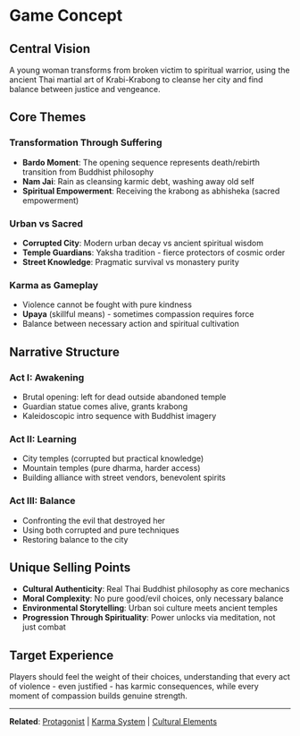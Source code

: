 # Game Concept

## Central Vision

A young woman transforms from broken victim to spiritual warrior, using the ancient Thai martial art of Krabi-Krabong to cleanse her city and find balance between justice and vengeance.

## Core Themes

### Transformation Through Suffering
- **Bardo Moment**: The opening sequence represents death/rebirth transition from Buddhist philosophy
- **Nam Jai**: Rain as cleansing karmic debt, washing away old self
- **Spiritual Empowerment**: Receiving the krabong as abhisheka (sacred empowerment)

### Urban vs Sacred
- **Corrupted City**: Modern urban decay vs ancient spiritual wisdom
- **Temple Guardians**: Yaksha tradition - fierce protectors of cosmic order
- **Street Knowledge**: Pragmatic survival vs monastery purity

### Karma as Gameplay
- Violence cannot be fought with pure kindness
- **Upaya** (skillful means) - sometimes compassion requires force
- Balance between necessary action and spiritual cultivation

## Narrative Structure

### Act I: Awakening
- Brutal opening: left for dead outside abandoned temple
- Guardian statue comes alive, grants krabong
- Kaleidoscopic intro sequence with Buddhist imagery

### Act II: Learning
- City temples (corrupted but practical knowledge)
- Mountain temples (pure dharma, harder access)
- Building alliance with street vendors, benevolent spirits

### Act III: Balance
- Confronting the evil that destroyed her
- Using both corrupted and pure techniques
- Restoring balance to the city

## Unique Selling Points

- **Cultural Authenticity**: Real Thai Buddhist philosophy as core mechanics
- **Moral Complexity**: No pure good/evil choices, only necessary balance
- **Environmental Storytelling**: Urban soi culture meets ancient temples
- **Progression Through Spirituality**: Power unlocks via meditation, not just combat

## Target Experience

Players should feel the weight of their choices, understanding that every act of violence - even justified - has karmic consequences, while every moment of compassion builds genuine strength.

---

**Related**: [Protagonist](./protagonist.md) | [Karma System](./karma-system.md) | [Cultural Elements](./cultural-elements.md)